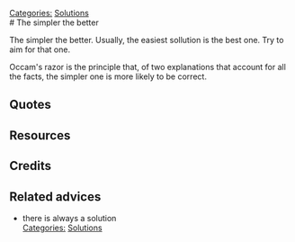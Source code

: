 [Categories:](../Categories/index.md) [Solutions](../Categories/Solutions.md)<br># The simpler the better

The simpler the better. Usually, the easiest sollution is the best one. Try to aim for that one.

Occam's razor is the principle that, of two explanations that account for all the facts, the simpler one is more likely to be correct.


## Quotes

## Resources

## Credits

## Related advices

- there is always a solution
<br>[Categories:](../Categories/index.md) [Solutions](../Categories/Solutions.md)